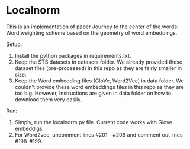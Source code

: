 # Localnorm
This is an implementation of paper Journey to the center of the words: Word weighting scheme based on the geometry of word embeddings.


Setup:
1. Install the python packages in requirements.txt.
2. Keep the STS datasets in datasets folder. We already provided these dataset files (pre-processed) in this repo as they are fairly smaller in size.
3. Keep the Word embedding files (GloVe, Word2Vec) in data folder. We couldn't provide these word embeddings files in this repo as they are too big. However, instructions are given in data folder on how to download them very easily.

Run:
1. Simply, run the localnorm.py file. Current code works with Glove embeddigs.
2. For Word2vec, uncomment lines #201 - #209 and comment out lines #198-#199.